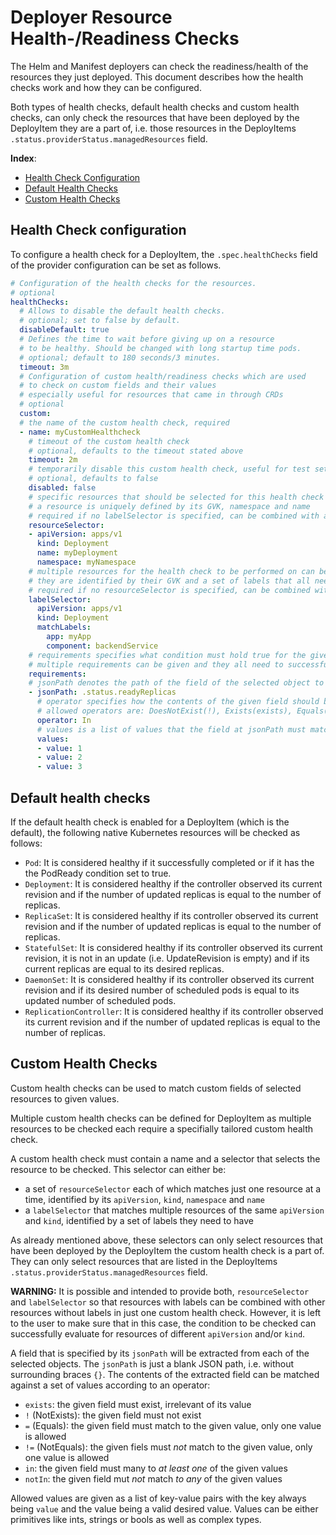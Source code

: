 # Deployer Resource Health-/Readiness Checks

The Helm and Manifest deployers can check the readiness/health of the resources they just deployed. This document describes how the health checks work and how they can be configured.

Both types of health checks, default health checks and custom health checks, can only check the resources that have been deployed by the DeployItem they are a part of, i.e. those resources in the DeployItems `.status.providerStatus.managedResources` field.

**Index**:
- [Health Check Configuration](#health-check-configuration)
- [Default Health Checks](#default-health-checks)
- [Custom Health Checks](#custom-health-checks)

## Health Check configuration

To configure a health check for a DeployItem, the `.spec.healthChecks` field of the provider configuration can be set as follows.

```yaml
# Configuration of the health checks for the resources.
# optional
healthChecks:
  # Allows to disable the default health checks.
  # optional; set to false by default.
  disableDefault: true
  # Defines the time to wait before giving up on a resource
  # to be healthy. Should be changed with long startup time pods.
  # optional; default to 180 seconds/3 minutes.
  timeout: 3m
  # Configuration of custom health/readiness checks which are used
  # to check on custom fields and their values
  # especially useful for resources that came in through CRDs
  # optional
  custom:
  # the name of the custom health check, required
  - name: myCustomHealthcheck
    # timeout of the custom health check
    # optional, defaults to the timeout stated above
    timeout: 2m
    # temporarily disable this custom health check, useful for test setups
    # optional, defaults to false
    disabled: false
    # specific resources that should be selected for this health check to be performed on
    # a resource is uniquely defined by its GVK, namespace and name
    # required if no labelSelector is specified, can be combined with a labelSelector which is potentially harmful
    resourceSelector:
    - apiVersion: apps/v1
      kind: Deployment
      name: myDeployment
      namespace: myNamespace
    # multiple resources for the health check to be performed on can be selected through labels
    # they are identified by their GVK and a set of labels that all need to match
    # required if no resourceSelector is specified, can be combined with a resourceSelector which is potentially harmful
    labelSelector:
      apiVersion: apps/v1
      kind: Deployment
      matchLabels:
        app: myApp
        component: backendService
    # requirements specifies what condition must hold true for the given objects to pass the health check
    # multiple requirements can be given and they all need to successfully evaluate
    requirements:
    # jsonPath denotes the path of the field of the selected object to be checked and compared
    - jsonPath: .status.readyReplicas
      # operator specifies how the contents of the given field should be compared to the desired value
      # allowed operators are: DoesNotExist(!), Exists(exists), Equals(=, ==), NotEquals(!=), In(in), NotIn(notIn)
      operator: In
      # values is a list of values that the field at jsonPath must match to according to the operators
      values:
      - value: 1
      - value: 2
      - value: 3
```

## Default health checks

If the default health check is enabled for a DeployItem (which is the default), the following native Kubernetes resources will be checked as follows:

* `Pod`: It is considered healthy if it successfully completed
or if it has the the PodReady condition set to true.
* `Deployment`: It is considered healthy if the controller observed
its current revision and if the number of updated replicas is equal
to the number of replicas.
* `ReplicaSet`: It is considered healthy if its controller observed
its current revision and if the number of updated replicas is equal to the number of replicas.
* `StatefulSet`: It is considered healthy if its controller observed
its current revision, it is not in an update (i.e. UpdateRevision is empty)
and if its current replicas are equal to its desired replicas.
* `DaemonSet`: It is considered healthy if its controller observed
its current revision and if its desired number of scheduled pods is equal
to its updated number of scheduled pods.
* `ReplicationController`: It is considered healthy if its controller observed
its current revision and if the number of updated replicas is equal to the number of replicas.

## Custom Health Checks

Custom health checks can be used to match custom fields of selected resources to given values.

Multiple custom health checks can be defined for DeployItem as multiple resources to be checked each require a specifially tailored custom health check.

A custom health check must contain a name and a selector that selects the resource to be checked. This selector can either be:

- a set of `resourceSelector` each of which matches just one resource at a time, identified by its `apiVersion`, `kind`, `namespace` and `name`
- a `labelSelector` that matches multiple resources of the same `apiVersion` and `kind`, identified by a set of labels they need to have

As already mentioned above, these selectors can only select resources that have been deployed by the DeployItem the custom health check is a part of. They can only select resources that are listed in the DeployItems `.status.providerStatus.managedResources` field.

**WARNING:** It is possible and intended to provide both, `resourceSelector` and `labelSelector` so that resources with labels can be combined with other resources without labels in just one custom health check. However, it is left to the user to make sure that in this case, the condition to be checked can successfully evaluate for resources of different `apiVersion` and/or `kind`.

A field that is specified by its `jsonPath` will be extracted from each of the selected objects. The `jsonPath` is just a blank JSON path, i.e. without surrounding braces `{}`. The contents of the extracted field can be matched against a set of values according to an operator:

- `exists`: the given field must exist, irrelevant of its value
- `!` (NotExists): the given field must not exist
- `=` (Equals): the given field must match to the given value, only one value is allowed
- `!=` (NotEquals): the given fiels must _not_ match to the given value, only one value is allowed
- `in`: the given field must many to _at least one_ of the given values
- `notIn`: the given field mut _not_ match _to any_ of the given values

Allowed values are given as a list of key-value pairs with the key always being `value` and the value being a valid desired value. Values can be either primitives like ints, strings or bools as well as complex types.
